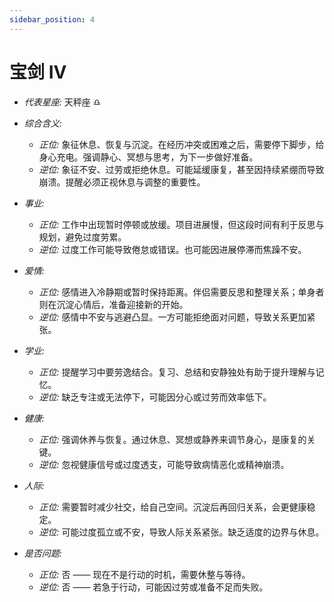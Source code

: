 ```yaml
---
sidebar_position: 4
---
```


# 宝剑 IV

- *代表星座:* 天秤座 ♎️
- *综合含义:* 
  - *正位:* 象征休息、恢复与沉淀。在经历冲突或困难之后，需要停下脚步，给身心充电。强调静心、冥想与思考，为下一步做好准备。
  - *逆位:* 象征不安、过劳或拒绝休息。可能延缓康复，甚至因持续紧绷而导致崩溃。提醒必须正视休息与调整的重要性。
    
- *事业:* 
  - *正位:* 工作中出现暂时停顿或放缓。项目进展慢，但这段时间有利于反思与规划，避免过度劳累。
  - *逆位:* 过度工作可能导致倦怠或错误。也可能因进展停滞而焦躁不安。
    
- *爱情:* 
  - *正位:* 感情进入冷静期或暂时保持距离。伴侣需要反思和整理关系；单身者则在沉淀心情后，准备迎接新的开始。
  - *逆位:* 感情中不安与逃避凸显。一方可能拒绝面对问题，导致关系更加紧张。
    
- *学业:* 
  - *正位:* 提醒学习中要劳逸结合。复习、总结和安静独处有助于提升理解与记忆。
  - *逆位:* 缺乏专注或无法停下，可能因分心或过劳而效率低下。
    
- *健康:* 
  - *正位:* 强调休养与恢复。通过休息、冥想或静养来调节身心，是康复的关键。 
  - *逆位:* 忽视健康信号或过度透支，可能导致病情恶化或精神崩溃。
    
- *人际:* 
  - *正位:* 需要暂时减少社交，给自己空间。沉淀后再回归关系，会更健康稳定。
  - *逆位:* 可能过度孤立或不安，导致人际关系紧张。缺乏适度的边界与休息。

    
- *是否问题:* 
  - *正位:* 否 —— 现在不是行动的时机，需要休整与等待。
  - *逆位:* 否 —— 若急于行动，可能因过劳或准备不足而失败。
